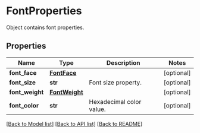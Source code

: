 # FontProperties

Object contains font properties.
## Properties
Name | Type | Description | Notes
------------ | ------------- | ------------- | -------------
**font_face** | [**FontFace**](FontFace.md) |  | [optional] 
**font_size** | **str** | Font size property. | [optional] 
**font_weight** | [**FontWeight**](FontWeight.md) |  | [optional] 
**font_color** | **str** | Hexadecimal color value. | [optional] 

[[Back to Model list]](../README.md#documentation-for-models) [[Back to API list]](../README.md#documentation-for-api-endpoints) [[Back to README]](../README.md)


